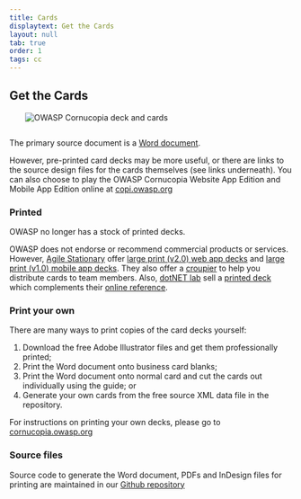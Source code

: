 ```yaml
---
title: Cards
displaytext: Get the Cards
layout: null
tab: true
order: 1
tags: cc
---
```


## Get the Cards

<img src="assets/images/Cornucopia-square-logo-350.jpg" alt="OWASP Cornucopia deck and cards" class="fa-pull-right" style="margin:0 0 1em 2em;">

The primary source document is a [Word document](https://github.com/OWASP/cornucopia/releases/tag/v2.0.0). 

However, pre-printed card decks may be more useful, or there are links to the source design files for the cards themselves (see links underneath).
You can also choose to play the OWASP Cornucopia Website App Edition and Mobile App Edition online at [copi.owasp.org](https://copi.owasp.org)

### Printed

OWASP no longer has a stock of printed decks.

OWASP does not endorse or recommend commercial products or services. However, [Agile Stationary](https://agilestationery.co.uk/) offer [large print (v2.0) web app decks](https://agilestationery.com/products/owasp-cornucopia-2-0-website-app-edition-threat-modeling-cards?_pos=2&_psq=cornucipia&_ss=e&_v=1.0) and [large print (v1.0) mobile app decks](https://agilestationery.com/products/owasp-cornucopia-mobile-app-edition-threat-modeling-cards?_pos=3&_psq=cornucip&_ss=e&_v=1.0). They also offer a [croupier](https://croupier.agilestationery.co.uk/) to help you distribute cards to team members. Also, [dotNET lab](https://www.dotnetlab.eu/) sell a [printed deck](https://webshop.dotnetlab.eu/product/cornucopia-card-deck/) which complements their [online reference](https://cornucopia.dotnetlab.eu/cards).

### Print your own

There are many ways to print copies of the card decks yourself:

1. Download the free Adobe Illustrator files and get them professionally printed;
1. Print the Word document onto business card blanks;
1. Print the Word document onto normal card and cut the cards out individually using the guide; or
1. Generate your own cards from the free source XML data file in the repository.

For instructions on printing your own decks, please go to [cornucopia.owasp.org](https://cornucopia.owasp.org/printing)

### Source files

Source code to generate the Word document, PDFs and InDesign files for printing are maintained in our [Github repository](https://github.com/OWASP/cornucopia/releases)
